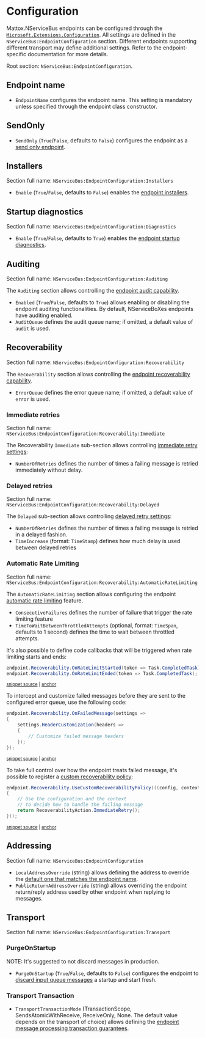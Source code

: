 # Configuration

Mattox.NServiceBus endpoints can be configured through the [`Microsoft.Extensions.Configuration`](https://www.nuget.org/packages/Microsoft.Extensions.Configuration). All settings are defined in the `NServiceBus:EndpointConfiguration` section. Different endpoints supporting different transport may define additional settings. Refer to the endpoint-specific documentation for more details.

Root section: `NServiceBus:EndpointConfiguration`.

## Endpoint name

- `EndpointName` configures the endpoint name. This setting is mandatory unless specified through the endpoint class constructor.

## SendOnly

- `SendOnly` (`True`/`False`, defaults to `False`) configures the endpoint as a [send only endpoint](https://docs.particular.net/nservicebus/hosting/#self-hosting-send-only-hosting).

## Installers

Section full name: `NServiceBus:EndpointConfiguration:Installers`

- `Enable` (`True`/`False`, defaults to `False`) enables the [endpoint installers](https://docs.particular.net/nservicebus/operations/installers).

## Startup diagnostics

Section full name:  `NServiceBus:EndpointConfiguration:Diagnostics`

- `Enable` (`True`/`False`, defaults to `True`) enables the [endpoint startup diagnostics](https://docs.particular.net/nservicebus/hosting/startup-diagnostics).

## Auditing

Section full name: `NServiceBus:EndpointConfiguration:Auditing`

The `Auditing` section allows controlling the [endpoint audit capability](https://docs.particular.net/nservicebus/operations/auditing).

- `Enabled` (`True`/`False`, defaults to `True`) allows enabling or disabling the endpoint auditing functionalities. By default, NServiceBoXes endpoints have auditing enabled.
- `AuditQueue` defines the audit queue name; if omitted, a default value of `audit` is used.

## Recoverability

Section full name: `NServiceBus:EndpointConfiguration:Recoverability`

The `Recoverability` section allows controlling the [endpoint recoverability capability](https://docs.particular.net/nservicebus/recoverability/).

- `ErrorQueue` defines the error queue name; if omitted, a default value of `error` is used.

### Immediate retries

Section full name: `NServiceBus:EndpointConfiguration:Recoverability:Immediate`

The Recoverability `Immediate` sub-section allows controlling [immediate retry settings](https://docs.particular.net/nservicebus/recoverability/#immediate-retries):

- `NumberOfRetries` defines the number of times a failing message is retried immediately without delay.

### Delayed retries

Section full name: `NServiceBus:EndpointConfiguration:Recoverability:Delayed`

The `Delayed` sub-section allows controlling [delayed retry settings](https://docs.particular.net/nservicebus/recoverability/#delayed-retries):

- `NumberOfRetries` defines the number of times a failing message is retried in a delayed fashion.
- `TimeIncrease` (format: `TimeStamp`) defines how much delay is used between delayed retries

### Automatic Rate Limiting

Section full name: `NServiceBus:EndpointConfiguration:Recoverability:AutomaticRateLimiting`

The `AutomaticRateLimiting` section allows configuring the endpoint [automatic rate limiting](https://docs.particular.net/nservicebus/recoverability/#automatic-rate-limiting) feature.

- `ConsecutiveFailures` defines the number of failure that trigger the rate limiting feature
- `TimeToWaitBetweenThrottledAttempts` (optional, format: `TimeSpan`, defaults to 1 second) defines the time to wait between throttled attempts.

It's also possible to define code callbacks that will be triggered when rate limiting starts and ends:

<!-- snippet: AutoRateLimitingCallbacks -->
<a id='snippet-autoratelimitingcallbacks'></a>
```cs
endpoint.Recoverability.OnRateLimitStarted(token => Task.CompletedTask);
endpoint.Recoverability.OnRateLimitEnded(token => Task.CompletedTask);
```
<sup><a href='/src/Snippets/RecoverabilitySnippets.cs#L10-L13' title='Snippet source file'>snippet source</a> | <a href='#snippet-autoratelimitingcallbacks' title='Start of snippet'>anchor</a></sup>
<!-- endSnippet -->

To intercept and customize failed messages before they are sent to the configured error queue, use the following code:

<!-- snippet: FailedMessageCustomization -->
<a id='snippet-failedmessagecustomization'></a>
```cs
endpoint.Recoverability.OnFailedMessage(settings =>
{
    settings.HeaderCustomization(headers =>
    {
        // Customize failed message headers
    });
});
```
<sup><a href='/src/Snippets/RecoverabilitySnippets.cs#L18-L26' title='Snippet source file'>snippet source</a> | <a href='#snippet-failedmessagecustomization' title='Start of snippet'>anchor</a></sup>
<!-- endSnippet -->

To take full control over how the endpoint treats failed message, it's possible to register a [custom recoverability policy](https://docs.particular.net/nservicebus/recoverability/custom-recoverability-policy):

<!-- snippet: CustomRecoverabilityPolicy -->
<a id='snippet-customrecoverabilitypolicy'></a>
```cs
endpoint.Recoverability.UseCustomRecoverabilityPolicy(((config, context) =>
{
    // Use the configuration and the context
    // to decide how to handle the failing message
    return RecoverabilityAction.ImmediateRetry();
}));
```
<sup><a href='/src/Snippets/RecoverabilitySnippets.cs#L31-L38' title='Snippet source file'>snippet source</a> | <a href='#snippet-customrecoverabilitypolicy' title='Start of snippet'>anchor</a></sup>
<!-- endSnippet -->

## Addressing

Section full name: `NServiceBus:EndpointConfiguration`

- `LocalAddressOverride` (string) allows defining the address to override the [default one that matches the endpoint name](https://docs.particular.net/nservicebus/endpoints/specify-endpoint-name#input-queue).
- `PublicReturnAddressOverride` (string) allows overriding the endpoint return/reply address used by other endpoint when replying to messages.

## Transport

Section full name: `NServiceBus:EndpointConfiguration:Transport`

### PurgeOnStartup

NOTE: It's suggested to not discard messages in production.

- `PurgeOnStartup` (`True`/`False`, defaults to `False`) configures the endpoint to [discard input queue messages](https://docs.particular.net/nservicebus/messaging/discard-old-messages#discarding-messages-at-startup) a startup and start fresh.

### Transport Transaction

- `TransportTransactionMode` (TransactionScope, SendsAtomicWithReceive, ReceiveOnly, None. The default value depends on the transport of choice) allows defining the [endpoint message processing transaction guarantees](https://docs.particular.net/transports/transactions).
